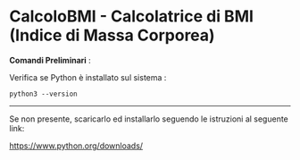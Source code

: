 CalcoloBMI - Calcolatrice di BMI (Indice di Massa Corporea)
===


**Comandi Preliminari** :  

Verifica se Python è installato sul sistema :
```
python3 --version
```
---
Se non presente, scaricarlo ed installarlo seguendo le istruzioni al seguente link:

https://www.python.org/downloads/
